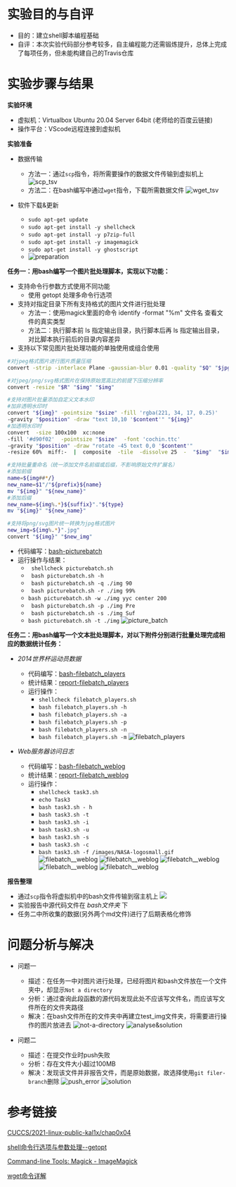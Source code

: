 #   实验目的与自评   

 - 目的：建立shell脚本编程基础
 - 自评：本次实验代码部分参考较多，自主编程能力还需锻炼提升，总体上完成了每项任务，但未能构建自己的Travis仓库



#   实验步骤与结果  

**实验环境**   
- 虚拟机：Virtualbox Ubuntu 20.04 Server 64bit (老师给的百度云链接)
- 操作平台：VScode远程连接到虚拟机

**实验准备** 
- 数据传输
  - 方法一：通过`scp`指令，将所需要操作的数据文件传输到虚拟机上
    ![scp_tsv](./img/scp_tsv.jpg)
  - 方法二：在bash编写中通过`wget`指令，下载所需数据文件
    ![wget_tsv](./img/wget_tsv.jpg)

- 软件下载&更新
  - `sudo apt-get update`
  - `sudo apt-get install -y shellcheck ` 
  - `sudo apt-get install -y p7zip-full`
  - `sudo apt-get install -y imagemagick `
  - `sudo apt-get install -y ghostscript`
  -  ![preparation](./img/preparation.jpg)

**任务一：用bash编写一个图片批处理脚本，实现以下功能：**
- 支持命令行参数方式使用不同功能
   - 使用 getopt 处理多命令行选项
- 支持对指定目录下所有支持格式的图片文件进行批处理
   - 方法一：使用magick里面的命令 identify -format "%m" 文件名 查看文件的真实类型
   - 方法二：执行脚本前 ls 指定输出目录，执行脚本后再 ls 指定输出目录，对比脚本执行前后的目录内容差异
- 支持以下常见图片批处理功能的单独使用或组合使用
```bash
#对jpeg格式图片进行图片质量压缩
convert -strip -interlace Plane -gaussian-blur 0.01 -quality "$Q" "$jpg" "$jpg"

#对jpeg/png/svg格式图片在保持原始宽高比的前提下压缩分辨率
convert -resize "$R" "$img" "$img"

#支持对图片批量添加自定义文本水印
#加非透明水印时
convert "${img}" -pointsize "$size" -fill 'rgba(221, 34, 17, 0.25)' 
-gravity "$position" -draw "text 10,10 '$content'" "${img}"
#加透明水印时
convert  -size 100x100  xc:none  
-fill '#d90f02'  -pointsize "$size"  -font 'cochin.ttc'  
-gravity "$position" -draw "rotate -45 text 0,0 '$content'"  
-resize 60%  miff:-  |  composite  -tile  -dissolve 25  -  "$img"  "$img"

#支持批量重命名（统一添加文件名前缀或后缀，不影响原始文件扩展名）
#添加前缀
name=${img##*/}
new_name=$1"/"${prefix}${name}
mv "${img}" "${new_name}"
#添加后缀
new_name=${img%.*}${suffix}"."${type}
mv "${img}" "${new_name}"

#支持将png/svg图片统一转换为jpg格式图片
new_img=${img%.*}".jpg"
convert "${img}" "$new_img"
```

- 代码编写：[bash-picturebatch](./bash/picturebatch.sh)
- 运行操作与结果： 
  - ` shellcheck picturebatch.sh`
  - ` bash picturebatch.sh -h`
  - ` bash picturebatch.sh -q ./img 90`
  - ` bash picturebatch.sh -r ./img 99%`
  - ` bash picturebatch.sh -w ./img yyc center 200 `
  - ` bash picturebatch.sh -p ./img Pre`
  - ` bash picturebatch.sh -s ./img Suf`
  - `bash picturebatch.sh -t ./img`
  ![picture_batch](./img/picture_batch.jpg)



**任务二：用bash编写一个文本批处理脚本，对以下附件分别进行批量处理完成相应的数据统计任务：**

- *2014世界杯运动员数据*
  - 代码编写：[bash-filebatch_players](./bash/filebatch_players.sh)
  - 统计结果：[report-filebatch_players](./players_report.md)
  - 运行操作：
    - `shellcheck filebatch_players.sh`
    - `bash filebatch_players.sh -h`
    - `bash filebatch_players.sh -a`
    - `bash filebatch_players.sh -p`
    - `bash filebatch_players.sh -n`
    - `bash filebatch_players.sh -m`
    ![filebatch_players](./img/filebatch_players.jpg)

- *Web服务器访问日志*
  - 代码编写：[bash-filebatch_weblog](./bash/filebatch_weblog.sh)
  - 统计结果：[report-filebatch_weblog](./weblogs_report.md)
  - 运行操作：
    - `shellcheck task3.sh`
    - `echo Task3`
    - `bash task3.sh - h`
    - `bash task3.sh -t`
    - `bash task3.sh -i`
    - `bash task3.sh -u`
    - `bash task3.sh -s`
    - `bash task3.sh -c`
    - `bash task3.sh -f /images/NASA-logosmall.gif`
    ![filebatch__weblog](./img/filebatch_weblog1.jpg)
    ![filebatch__weblog](./img/filebatch_weblog2.jpg)
    ![filebatch__weblog](./img/filebatch_weblog3.jpg)
    ![filebatch__weblog](./img/filebatch_weblog4.jpg)
    ![filebatch__weblog](./img/filebatch_weblog5.jpg)

**报告整理**
- 通过`scp`指令将虚拟机中的bash文件传输到宿主机上
  ![](./img/scp_sh.jpg)
- 实验报告中源代码文件在 *bash文件夹* 下
- 任务二中所收集的数据(另外两个md文件)进行了后期表格化修饰



#   问题分析与解决 
- 问题一
  - 描述：在任务一中对图片进行处理，已经将图片和bash文件放在一个文件夹中，却显示`Not a directory`
  - 分析：通过查询此段函数的源代码发现此处不应该写文件名，而应该写文件所在的文件夹路径
  - 解决：在bash文件所在的文件夹中再建立test_img文件夹，将需要进行操作的图片放进去
  ![not-a-directory](./img/problem_not-a-directory.jpg)
  ![analyse&solution](./img/problem_analyse%26solution.jpg)

- 问题二
  - 描述：在提交作业时push失败
  - 分析：存在文件大小超过100MB
  - 解决：发现该文件并非报告文件，而是原始数据，故选择使用`git filer-branch`删除
  ![push_error](./img/push_error.jpg)
  ![solution](./img/push_error_solution.jpg)



#   参考链接  
[CUCCS/2021-linux-public-kal1x/chap0x04](https://github.com/CUCCS/2021-linux-public-kal1x/tree/chap0x04/chap0x04)  

[shell命令行选项与参数处理--getopt](https://blog.csdn.net/u011285208/article/details/81194295)  

[Command-line Tools: Magick - ImageMagick](https://imagemagick.org/script/magick.php)  

[wget命令详解](https://www.cnblogs.com/sx66/p/11887022.html)  
